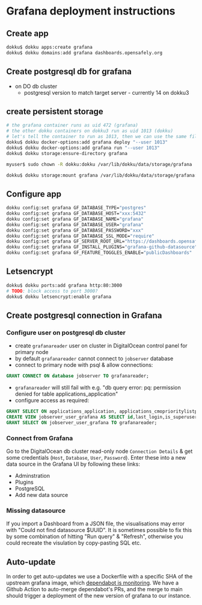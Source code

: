 # Grafana deployment instructions
## Create app

```bash
dokku$ dokku apps:create grafana
dokku$ dokku domains:add grafana dashboards.opensafely.org
```

## Create postgresql db for grafana

* on DO db cluster
  * postgresql version to match target server - currently 14 on dokku3

## create persistent storage

```bash
# the grafana container runs as uid 472 (grafana)
# the other dokku containers on dokku3 run as uid 1013 (dokku)
# let's tell the container to run as 1013, then we can use the same file permissions
dokku$ dokku docker-options:add grafana deploy "--user 1013"
dokku$ dokku docker-options:add grafana run "--user 1013"
dokku$ dokku storage:ensure-directory grafana

myuser$ sudo chown -R dokku:dokku /var/lib/dokku/data/storage/grafana

dokku$ dokku storage:mount grafana /var/lib/dokku/data/storage/grafana:/var/lib/grafana
```

## Configure app

```bash
dokku config:set grafana GF_DATABASE_TYPE="postgres"
dokku config:set grafana GF_DATABASE_HOST="xxx:5432"
dokku config:set grafana GF_DATABASE_NAME="grafana"
dokku config:set grafana GF_DATABASE_USER="grafana"
dokku config:set grafana GF_DATABASE_PASSWORD="xxx"
dokku config:set grafana GF_DATABASE_SSL_MODE="require"
dokku config:set grafana GF_SERVER_ROOT_URL="https://dashboards.opensafely.org/"
dokku config:set grafana GF_INSTALL_PLUGINS="grafana-github-datasource"
dokku config:set grafana GF_FEATURE_TOGGLES_ENABLE="publicDashboards"
```

## Letsencrypt

```bash
dokku$ dokku ports:add grafana http:80:3000
# TODO: block access to port 3000?
dokku$ dokku letsencrypt:enable grafana
```

## Create postgresql connection in Grafana

### Configure user on postgresql db cluster

* create `grafanareader` user on cluster in DigitalOcean control panel for primary node
* by default `grafanareader` cannot connect to `jobserver` database
* connect to primary node with psql & allow connections:

```sql
GRANT CONNECT ON database jobserver TO grafanareader;
```

* `grafanareader` will still fail with e.g. "db query error: pq: permission denied for table applications_application"
* configure access as required:

```sql
GRANT SELECT ON applications_application, applications_cmoprioritylistpage, applications_commercialinvolvementpage, applications_datasetspage, applications_legalbasispage, applications_previousehrexperiencepage, applications_recordleveldatapage, applications_referencespage, applications_researcherregistration, applications_sharingcodepage, applications_shortdatareportpage, applications_sponsordetailspage, applications_studydatapage, applications_studyfundingpage, applications_studyinformationpage, applications_studypurposepage, applications_teamdetailspage, applications_typeofstudypage, interactive_analysisrequest, jobserver_backend, jobserver_backendmembership, jobserver_job, jobserver_jobrequest, jobserver_org, jobserver_orgmembership, jobserver_project, jobserver_projectcollaboration, jobserver_projectmembership, jobserver_publishrequest, jobserver_release, jobserver_releasefile, jobserver_releasefilereview, jobserver_repo, jobserver_report, jobserver_snapshot, jobserver_snapshot_files, jobserver_stats, jobserver_workspace, redirects_redirect TO grafanareader;
CREATE VIEW jobserver_user_grafana AS SELECT id,last_login,is_superuser,username,is_staff,is_active,date_joined,fullname,created_by_id,login_token_expires_at,pat_expires_at,roles FROM jobserver_user;
GRANT SELECT ON jobserver_user_grafana TO grafanareader;
```

### Connect from Grafana

Go to the DigitalOcean db cluster read-only node `Connection Details` & get some credentials (`Host`, `Database`, `User`, `Password`). Enter these into a new data source in the Grafana UI by following these links:

* Adminstration
* Plugins
* PostgreSQL
* Add new data source

### Missing datasource

If you import a Dashboard from a JSON file, the visualisations may error with "Could not find datasource $UUID". It is sometimes possible to fix this by some combination of hitting "Run query" & "Refresh", otherwise you could recreate the visulation by copy-pasting SQL etc.

## Auto-update

In order to get auto-updates we use a Dockerfile with a specific SHA of the upstream grafana image, which [dependabot is monitoring](https://github.com/ebmdatalab/metrics/blob/c46ba14c5f5f52ac2232da32542d226acea85be9/.github/dependabot.yml#L15-L18). We have a Github Action to auto-merge dependabot's PRs, and the merge to main should trigger a deployment of the new version of grafana to our instance.
